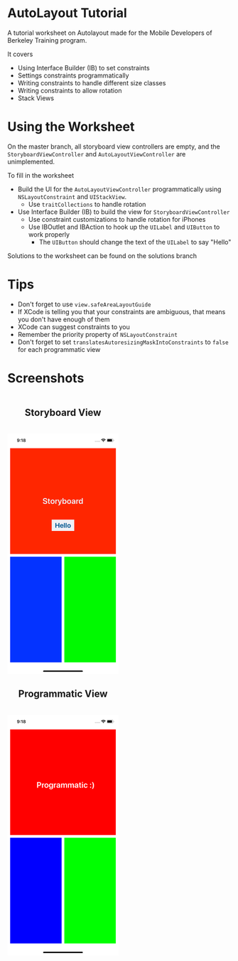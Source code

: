# AutoLayout Tutorial
A tutorial worksheet on Autolayout made for the Mobile Developers of Berkeley Training program.

It covers
- Using Interface Builder (IB) to set constraints
- Settings constraints programmatically
- Writing constraints to handle different size classes
- Writing constraints to allow rotation
- Stack Views

# Using the Worksheet
On the master branch, all storyboard view controllers are empty, and the `StoryboardViewController` and `AutoLayoutViewController` are unimplemented.

To fill in the worksheet
- Build the UI for the `AutoLayoutViewController` programmatically using `NSLayoutConstraint` and `UIStackView`. 
  - Use `traitCollections` to handle rotation
- Use Interface Builder (IB) to build the view for `StoryboardViewController`
  - Use constraint customizations to handle rotation for iPhones
  - Use IBOutlet and IBAction to hook up the `UILabel` and `UIButton` to work properly
    - The `UIButton` should change the text of the `UILabel` to say "Hello"

Solutions to the worksheet can be found on the solutions branch

# Tips
- Don't forget to use `view.safeAreaLayoutGuide`
- If XCode is telling you that your constraints are ambiguous, that means you don't have enough of them
- XCode can suggest constraints to you
- Remember the priority property of `NSLayoutConstraint`
- Don't forget to set `translatesAutoresizingMaskIntoConstraints` to `false` for each programmatic view

# Screenshots

<span>
<div style="float: left; text-align:center; margin-right:20px">
<h2>Storyboard View</h2></br>
<img src="Screenshots/storyboard.png"
    alt="Storyboard Picture"
    width="250px"/>
</div>

<div style="float: left; text-align:center;">
<h2>Programmatic View</h2></br>
<img src="Screenshots/programmatic.png"
    alt="Storyboard Picture"
    width="250px"/>
</div>
</span>


